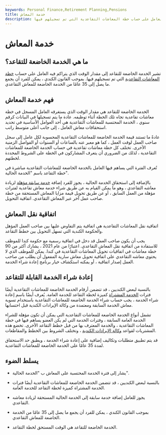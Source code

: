 ```yaml
---
keywords: Personal Finance,Retirement Planning,Pensions
title: خدمة المعاش
description: تشير خدمة المعاش التقاعدي إلى مقدار الوقت الذي يتراكم فيه العامل على حساب خطة المعاشات التقاعدية التي تم تسجيلهم فيها.
---
```


# خدمة المعاش
## ما هي الخدمة الخاضعة للتقاعد؟

تشير الخدمة الخاضعة للتقاعد إلى مقدار الوقت الذي يتراكم فيه العامل على حساب [خطة المعاشات التقاعدية](/pensionplan) التي تم تسجيلهم فيها. بموجب القانون الكندي ، يمكن للفرد أن يجمع ما يصل إلى 35 عامًا من الخدمة الخاضعة للمعاش التقاعدي.

## فهم خدمة المعاش

الخدمة الخاضعة للتقاعد هي مقدار الوقت الذي يستغرقه العامل المسجل في خطة معاشات تقاعدية تجاه تلك الخطة أثناء توظيفه. عادة ما يتم تسجيلها في البيانات كرقم سنوي ، الخدمة المحتسبة للمعاشات التقاعدية هي أحد العوامل الأساسية في تحديد استحقاقات معاش العامل ، إلى جانب أعلى متوسط راتب.

عادةً ما تستند قيمة الخدمة الخاضعة للمعاشات التقاعدية المحسوبة لكل عامل إلى سجل صاحب العمل لوقت العمل ، كما هو معبر عنه بالساعات أو السنوات أو الفواصل الزمنية الأخرى. تختلف كل خطة معاشات تقاعدية في حساب الخدمة الخاضعة للمعاشات التقاعدية ، لذلك من الضروري أن يتعرف المشاركون في الخطة على الشروط المحددة لخطتهم.

تُعرف الفترة التي يساهم فيها العامل بالخدمة الخاضعة للمعاشات التقاعدية مباشرة في خطة التقاعد باسم "الخدمة الحالية".

بالإضافة إلى استحقاق الخدمة الحالية ، يجوز للفرد إضافة [خدمة سابقة مؤهلة](/pastservice) لزيادة معاشه التقاعدي ، وهو ما يمكن القيام به عن طريق شراء خدمة معاش تقاعدية لفترات مؤهلة من العمل السابق ، أو عن طريق تحويل قيمة مزايا المعاش المستحقة من خطة صاحب عمل آخر عبر المعاش التقاعدي. اتفاقية التحويل.

## اتفاقية نقل المعاش

اتفاقية نقل المعاشات التقاعدية هي اتفاقية يتم التفاوض عليها بين صاحب العمل المؤهل والحكومة الكندية التي تسهل التحويل بين خطط التقاعد.

يجب أن يكون صاحب العمل قد دخل في اتفاقية رسمية مع حكومة كندا للموظف للاستفادة من اتفاقية نقل المعاش التقاعدي. اعتبارًا من عام 2021 ، يشارك أكثر من 90 خطة معاشات في اتفاقيات تحويل المعاشات التقاعدية في كندا. يمكن للموظف الذي لا يحتوي معاشه التقاعدي على اتفاقية تحويل معاش سارية المفعول أن يطلب من صاحب العمل إصدار اتفاقية ، أو يمكنه استكشاف خيار برنامج إعادة شراء الخدمة.

## إعادة شراء الخدمة القابلة للتقاعد

بالنسبة لبعض الكنديين ، قد تتضمن أرقام الخدمة الخاضعة للمعاشات التقاعدية أيضًا فترات [الخدمة المشتراة](/purchased-service) كميزة لخطة التقاعد للخدمة العامة. يُعرف أيضًا باسم إعادة شراء الخدمة ، يجب حساب شراء الخدمة الخاضعة للمعاشات التقاعدية باستخدام تسوية معاش الخدمة السابقة ومعتمدة من وكالة الإيرادات الكندية قبل احتسابها.

تشمل أنواع الخدمة الخاضعة للمعاشات التقاعدية التي يمكن أن تكون مؤهلة للشراء الخدمة العامة السابقة ، وفترات الخدمة التي لم يكن العضو يساهم فيها في خطة المعاشات التقاعدية ، والخدمة المعترف بها من قبل خطط التقاعد الأخرى. تخضع هذه المشتريات لقواعد [وكالة الإيرادات الكندية](/ccra) ، وتختلف الشروط بين الخطط والمقاطعات.

قد يتم تطبيق متطلبات وتكاليف إضافية على إعادة شراء الخدمة ، ويطبق حد الاستحقاق لمدة 35 عامًا على الخدمة الخاضعة للمعاشات التقاعدية.

## يسلط الضوء

- يشار إلى فترة الخدمة المحتسبة على المعاش ب "الخدمة الحالية".

- بالنسبة لبعض الكنديين ، قد تتضمن الخدمة الخاضعة للمعاشات التقاعدية أيضًا فترات الخدمة المشتراة كميزة لخطة التقاعد للخدمة العامة.

- يجوز للعامل إضافة خدمة سابقة إلى الخدمة الحالية المستحقة لزيادة معاشه التقاعدي.

- بموجب القانون الكندي ، يمكن للفرد أن يجمع ما يصل إلى 35 عامًا من الخدمة الخاضعة للمعاش التقاعدي.

- الخدمة الخاضعة للتقاعد هي الوقت المستحق لخطة التقاعد.

